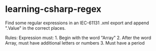 # learning-csharp-regex
Find some regular expressions in an IEC-61131 .xml export and append ".Value" in the correct places.

Rules:
  Expression must:
    1. Begin with the word "Array"
    2. After the word Array, must have additional letters or numbers
    3. Must have a period
    
